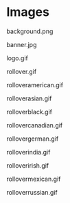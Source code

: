 # Images

background.png

banner.jpg

logo.gif

rollover.gif

rolloveramerican.gif

rolloverasian.gif

rolloverblack.gif

rollovercanadian.gif

rollovergerman.gif

rolloverindia.gif

rolloverirish.gif

rollovermexican.gif

rolloverrussian.gif  


